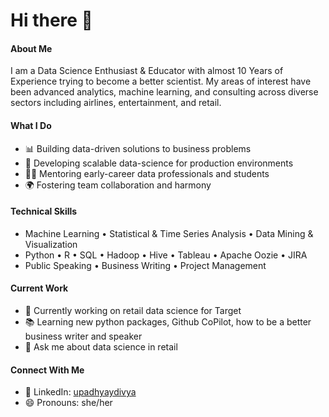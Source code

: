# Hi there 👋

#### About Me
I am a Data Science Enthusiast & Educator with almost 10 Years of Experience trying to become a better scientist. My areas of interest have been advanced analytics, machine learning, and consulting across diverse sectors including airlines, entertainment, and retail.

#### What I Do
- 📊 Building data-driven solutions to business problems
- 🚀 Developing scalable data-science for production environments
- 👨‍🏫 Mentoring early-career data professionals and students
- 🌍 Fostering team collaboration and harmony

#### Technical Skills
- Machine Learning • Statistical & Time Series Analysis • Data Mining & Visualization
- Python • R • SQL • Hadoop • Hive • Tableau • Apache Oozie • JIRA
- Public Speaking • Business Writing • Project Management

#### Current Work
- 🌟 Currently working on retail data science for Target
- 📚 Learning new python packages, Github CoPilot, how to be a better business writer and speaker
- 💬 Ask me about data science in retail

#### Connect With Me
- 👥 LinkedIn: [upadhyaydivya](https://www.linkedin.com/in/upadhyaydivya/)
- 😄 Pronouns: she/her
